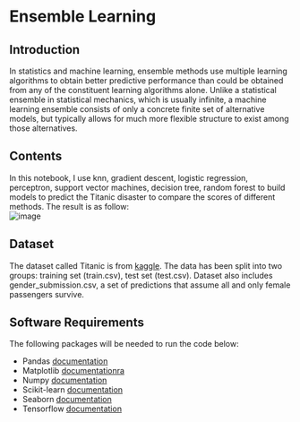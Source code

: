 # Ensemble Learning

## Introduction
In statistics and machine learning, ensemble methods use multiple learning algorithms to obtain better predictive performance than could be obtained from any of the constituent learning algorithms alone. Unlike a statistical ensemble in statistical mechanics, which is usually infinite, a machine learning ensemble consists of only a concrete finite set of alternative models, but typically allows for much more flexible structure to exist among those alternatives.

## Contents 
In this notebook, I use knn, gradient descent, logistic regression, perceptron, support vector machines, decision tree, random forest to build models to predict the Titanic disaster to compare the scores of different methods. The result is as follow:  
![image](https://obohe.com/i/2021/12/13/8wnhgr.jpg)

## Dataset
The dataset called Titanic is from [kaggle](https://www.kaggle.com/c/titanic/data). The data has been split into two groups: training set (train.csv), test set (test.csv).
Dataset also includes gender_submission.csv, a set of predictions that assume all and only female passengers survive.

## Software Requirements
The following packages will be needed to run the code below: 

* Pandas [documentation](https://pandas.pydata.org/docs/)
* Matplotlib [documentationra](https://matplotlib.org/)
* Numpy [documentation](https://numpy.org/doc/)
* Scikit-learn [documentation](https://scikit-learn.org/stable/)
* Seaborn [documentation](https://seaborn.pydata.org/)
* Tensorflow [documentation](https://www.tensorflow.org/)
